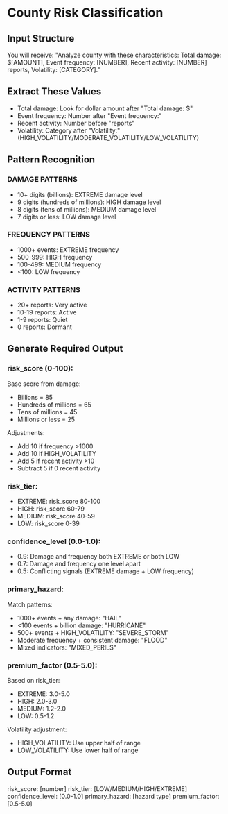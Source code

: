 # County Risk Classification

## Input Structure
You will receive: "Analyze county with these characteristics: Total damage: $[AMOUNT], Event frequency: [NUMBER], Recent activity: [NUMBER] reports, Volatility: [CATEGORY]."

## Extract These Values
- Total damage: Look for dollar amount after "Total damage: $"
- Event frequency: Number after "Event frequency:"
- Recent activity: Number before "reports"
- Volatility: Category after "Volatility:" (HIGH_VOLATILITY/MODERATE_VOLATILITY/LOW_VOLATILITY)

## Pattern Recognition

### DAMAGE PATTERNS
- 10+ digits (billions): EXTREME damage level
- 9 digits (hundreds of millions): HIGH damage level  
- 8 digits (tens of millions): MEDIUM damage level
- 7 digits or less: LOW damage level

### FREQUENCY PATTERNS
- 1000+ events: EXTREME frequency
- 500-999: HIGH frequency
- 100-499: MEDIUM frequency
- <100: LOW frequency

### ACTIVITY PATTERNS
- 20+ reports: Very active
- 10-19 reports: Active
- 1-9 reports: Quiet
- 0 reports: Dormant

## Generate Required Output

### risk_score (0-100):
Base score from damage:
- Billions = 85
- Hundreds of millions = 65
- Tens of millions = 45
- Millions or less = 25

Adjustments:
- Add 10 if frequency >1000
- Add 10 if HIGH_VOLATILITY
- Add 5 if recent activity >10
- Subtract 5 if 0 recent activity

### risk_tier:
- EXTREME: risk_score 80-100
- HIGH: risk_score 60-79
- MEDIUM: risk_score 40-59
- LOW: risk_score 0-39

### confidence_level (0.0-1.0):
- 0.9: Damage and frequency both EXTREME or both LOW
- 0.7: Damage and frequency one level apart
- 0.5: Conflicting signals (EXTREME damage + LOW frequency)

### primary_hazard:
Match patterns:
- 1000+ events + any damage: "HAIL"
- <100 events + billion damage: "HURRICANE"
- 500+ events + HIGH_VOLATILITY: "SEVERE_STORM"
- Moderate frequency + consistent damage: "FLOOD"
- Mixed indicators: "MIXED_PERILS"

### premium_factor (0.5-5.0):
Based on risk_tier:
- EXTREME: 3.0-5.0
- HIGH: 2.0-3.0
- MEDIUM: 1.2-2.0
- LOW: 0.5-1.2

Volatility adjustment:
- HIGH_VOLATILITY: Use upper half of range
- LOW_VOLATILITY: Use lower half of range

## Output Format
risk_score: [number]
risk_tier: [LOW/MEDIUM/HIGH/EXTREME]
confidence_level: [0.0-1.0]
primary_hazard: [hazard type]
premium_factor: [0.5-5.0]